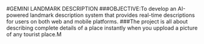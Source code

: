 #GEMINI LANDMARK DESCRIPTION
###OBJECTIVE:To develop an AI-powered landmark description system that provides real-time descriptions for users on both web and mobile platforms.
###The project is all about describing complete details of a place instantly when you uppload a picture of any tourist place.M
